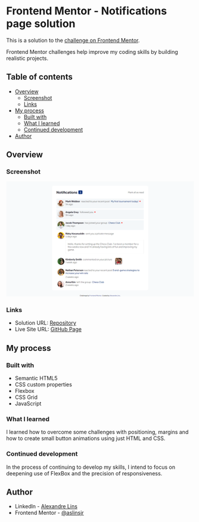 # Frontend Mentor -  Notifications page solution

This is a solution to the [ challenge on Frontend Mentor](https://www.frontendmentor.io/challenges/). 

Frontend Mentor challenges help improve my coding skills by building realistic projects. 

## Table of contents

- [Overview](#overview)
  - [Screenshot](#screenshot)
  - [Links](#links)
- [My process](#my-process)
  - [Built with](#built-with)
  - [What I learned](#what-i-learned)
  - [Continued development](#continued-development)
- [Author](#author)

## Overview

### Screenshot

![](/assets/images/FireShot%20Capture%20002%20-%20Frontend%20Mentor%20-%20Notifications%20page%20-%20127.0.0.7.png)

### Links

- Solution URL: [Repository](https://github.com/aslinsjr/notifications-page-main)
- Live Site URL: [GitHub Page](https://aslinsjr.github.io/notifications-page-main/)

## My process

### Built with

- Semantic HTML5
- CSS custom properties
- Flexbox
- CSS Grid
- JavaScript

### What I learned

I learned how to overcome some challenges with positioning, margins and how to create small button animations using just HTML and CSS.

### Continued development

In the process of continuing to develop my skills, I intend to focus on deepening use of FlexBox and the precision of responsiveness.

## Author

- Linkedln - [Alexandre Lins](https://www.linkedin.com/in/alexandre-lins-14b190274/)
- Frontend Mentor - [@aslinsjr](https://www.frontendmentor.io/profile/aslinsjr)

